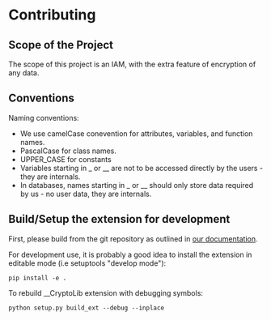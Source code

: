 # Contributing

## Scope of the Project

The scope of this project is an IAM, with the extra feature of encryption of any data.

## Conventions

Naming conventions:

- We use camelCase conevention for attributes, variables, and function names.
- PascalCase for class names.
- UPPER_CASE for constants
- Variables starting in _ or __ are not to be accessed directly by the users - they are internals.
- In databases, names starting in _ or __ should only store data required by us - no user data, they are internals.

## Build/Setup the extension for development

First, please build from the git repository as outlined in [our documentation](https://docs.krptn.dev/README-BUILD.html#building-from-source).

For development use, it is probably a good idea to install the extension in editable mode (i.e setuptools "develop mode"):

```shell
pip install -e .
```

To rebuild __CryptoLib extension with debugging symbols:

```shell
python setup.py build_ext --debug --inplace
```
